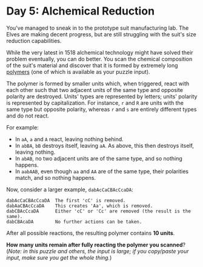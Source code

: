 # Day 5: Alchemical Reduction
You've managed to sneak in to the prototype suit manufacturing lab. The Elves are making decent progress, but are still 
struggling with the suit's size reduction capabilities.

While the very latest in 1518 alchemical technology might have solved their problem eventually, you can do better. You 
scan the chemical composition of the suit's material and discover that it is formed by extremely long 
[polymers](https://en.wikipedia.org/wiki/Polymer) (one of which is available as your puzzle input).

The polymer is formed by smaller units which, when triggered, react with each other such that two adjacent units of the 
same type and opposite polarity are destroyed. Units' types are represented by letters; units' polarity is represented 
by capitalization. For instance, `r` and `R` are units with the same type but opposite polarity, whereas `r` and `s` are 
entirely different types and do not react.

For example:
* In `aA`, `a` and `A` react, leaving nothing behind.
* In `abBA`, `bB` destroys itself, leaving `aA`. As above, this then destroys itself, leaving nothing.
* In `abAB`, no two adjacent units are of the same type, and so nothing happens.
* In `aabAAB`, even though `aa` and `AA` are of the same type, their polarities match, and so nothing happens.

Now, consider a larger example, `dabAcCaCBAcCcaDA`:
```
dabAcCaCBAcCcaDA  The first 'cC' is removed.
dabAaCBAcCcaDA    This creates 'Aa', which is removed.
dabCBAcCcaDA      Either 'cC' or 'Cc' are removed (the result is the same).
dabCBAcaDA        No further actions can be taken.
```
After all possible reactions, the resulting polymer contains **10 units**.

**How many units remain after fully reacting the polymer you scanned**? (*Note: in this puzzle and others, the input is 
large; if you copy/paste your input, make sure you get the whole thing.*)

